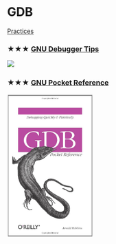 # GDB
[Practices](gdb.md)

### ★★★ [GNU Debugger Tips](resources/gdb-tips.md)
[<img src="../../covers/gdb-tips.jpg" width="200"/>](resources/gdb-tips.md)

### ★★★ [GNU Pocket Reference](resources/9780596100278.md)
[<img src="../../covers/9780596100278.jpg" width="200"/>](resources/9780596100278.md)
